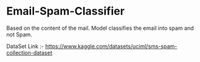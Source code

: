 # Email-Spam-Classifier

Based on the content of the mail. Model classifies the email into spam and not Spam.

DataSet Link :- https://www.kaggle.com/datasets/uciml/sms-spam-collection-dataset


